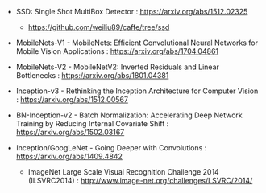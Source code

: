 - SSD: Single Shot MultiBox Detector : https://arxiv.org/abs/1512.02325
  - https://github.com/weiliu89/caffe/tree/ssd
- MobileNets-V1 - MobileNets: Efficient Convolutional Neural Networks for Mobile Vision Applications : https://arxiv.org/abs/1704.04861
- MobileNets-V2 - MobileNetV2: Inverted Residuals and Linear Bottlenecks : https://arxiv.org/abs/1801.04381

- Inception-v3 - Rethinking the Inception Architecture for Computer Vision : https://arxiv.org/abs/1512.00567
- BN-Inception-v2 - Batch Normalization: Accelerating Deep Network Training by Reducing Internal Covariate Shift : https://arxiv.org/abs/1502.03167
- Inception/GoogLeNet - Going Deeper with Convolutions : https://arxiv.org/abs/1409.4842
  - ImageNet Large Scale Visual Recognition Challenge 2014 (ILSVRC2014) : http://www.image-net.org/challenges/LSVRC/2014/
